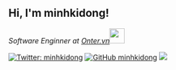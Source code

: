 <h2> Hi, I'm minhkidong!</h2>

<p><em>Software Enginner at <a href="http://www.onter.vn">Onter.vn</a><img src="https://media.giphy.com/media/fYSnHlufseco8Fh93Z/giphy.gif" width="30"></em></p>

[![Twitter: minhkidong](https://img.shields.io/twitter/follow/minhkidong?style=social)](https://twitter.com/minhkidong)
[![GitHub minhkidong](https://img.shields.io/github/followers/minhkidong?label=follow&style=social)](https://github.com/minhkidong)
![](https://komarev.com/ghpvc/?username=minhkidong&color=green)
